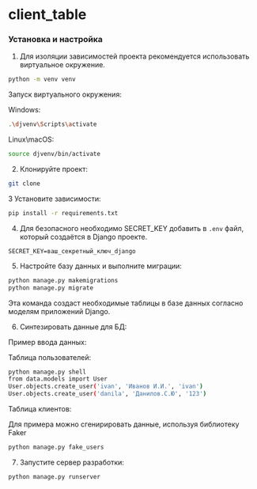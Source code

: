 # client_table
### Установка и настройка
1. Для изоляции зависимостей проекта рекомендуется использовать виртуальное окружение.
```bash
python -m venv venv
```
   Запуск виртуального окружения:

Windows:
```bash
.\djvenv\Scripts\activate
```
Linux\macOS:
```bash
source djvenv/bin/activate
```
2. Клонируйте проект:
```bash
git clone
```
3 Установите зависимости:
```bash
pip install -r requirements.txt
```
4. Для безопасного необходимо SECRET_KEY добавить в `.env` файл, который создаётся в Django проекте.
```
SECRET_KEY=ваш_секретный_ключ_django
```
5. Настройте базу данных и выполните миграции:
```bash
python manage.py makemigrations
python manage.py migrate
```
  Эта команда создаст необходимые таблицы в базе данных согласно моделям приложений Django.
  
6. Синтезировать данные для БД:

Пример ввода данных:

Таблица пользователей:
  ```bash
  python manage.py shell
  from data.models import User
  User.objects.create_user('ivan', 'Иванов И.И.', 'ivan')
  User.objects.create_user('danila', 'Данилов.С.Ю', '123') 
  ```
  
Таблица клиентов:

  Для примера можно сгенирировать данные, используя библиотеку Faker
   ```bash
  python manage.py fake_users
  ```
7. Запустите сервер разработки:
```bash
python manage.py runserver
```
